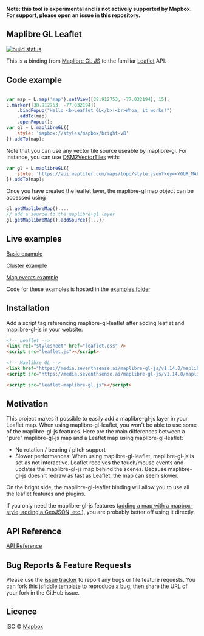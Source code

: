 **Note: this tool is experimental and is not actively supported by Mapbox. For support, please open an issue in this repository.**

## Maplibre GL Leaflet

[![build status](https://secure.travis-ci.org/codespree/maplibre-gl-leaflet.png)](http://travis-ci.org/codespree/maplibre-gl-leaflet)

This is a binding from [Maplibre GL JS](https://maplibre.org) to the familiar
[Leaflet](http://leafletjs.com/) API.

## Code example
```javascript

var map = L.map('map').setView([38.912753, -77.032194], 15);
L.marker([38.912753, -77.032194])
    .bindPopup("Hello <b>Leaflet GL</b>!<br>Whoa, it works!")
    .addTo(map)
    .openPopup();
var gl = L.maplibreGL({
    style: 'mapbox://styles/mapbox/bright-v8'
}).addTo(map);
```
Note that you can use any vector tile source useable by maplibre-gl. For instance, you can use [OSM2VectorTiles](http://osm2vectortiles.org/) with:
```javascript
var gl = L.maplibreGL({
	style: 'https://api.maptiler.com/maps/topo/style.json?key=<YOUR_MAPTILER_API_KEY>'
}).addTo(map);
```

Once you have created the leaflet layer, the maplibre-gl map object can be accessed using
```javascript
gl.getMaplibreMap()....
// add a source to the maplibre-gl layer
gl.getMaplibreMap().addSource({...})
```

## Live examples
[Basic example](https://raw.githack.com/codespree/maplibre-gl-leaflet/master/examples/basic.html)

[Cluster example](https://raw.githack.com/codespree/maplibre-gl-leaflet/master/examples/cluster.html)

[Map events example](https://raw.githack.com/codespree/maplibre-gl-leaflet/master/examples/events.html)

Code for these examples is hosted in the [examples folder](https://github.com/codespree/maplibre-gl-leaflet/tree/master/examples)

## Installation
Add a script tag referencing maplibre-gl-leaflet after adding leaflet and maplibre-gl-js in your website:
```html
<!-- Leaflet -->
<link rel="stylesheet" href="leaflet.css" />
<script src="leaflet.js"></script>

<!-- Maplibre GL -->
<link href="https://media.seventhsense.ai/maplibre-gl-js/v1.14.0/maplibre-gl.css" rel='stylesheet' />
<script src="https://media.seventhsense.ai/maplibre-gl-js/v1.14.0/maplibre-gl.js"></script>

<script src="leaflet-maplibre-gl.js"></script>
```

## Motivation
This project makes it possible to easily add a maplibre-gl-js layer in your Leaflet map. When using maplibre-gl-leaflet, you won't be able to use some of the maplibre-gl-js features.
Here are the main differences between a "pure" maplibre-gl-js map and a Leaflet map using maplibre-gl-leaflet:
- No rotation / bearing / pitch support
- Slower performances: When using maplibre-gl-leaflet, maplibre-gl-js is set as not interactive. Leaflet receives the touch/mouse events and updates the maplibre-gl-js map behind the scenes. Because maplibre-gl-js doesn't redraw as fast as Leaflet, the map can seem slower.

On the bright side, the maplibre-gl-leaflet binding will allow you to use all the leaflet features and plugins.

If you only need the maplibre-gl-js features ([adding a map with a mapbox-style, adding a GeoJSON, etc.](https://www.mapbox.com/mapbox-gl-js/examples/)), you are probably better off using it directly.

## API Reference
[API Reference](API.md)

## Bug Reports & Feature Requests
Please use the [issue tracker](https://github.com/codespree/maplibre-gl-leaflet/issues) to report any bugs or file feature requests.
You can fork this [jsfiddle template](https://jsfiddle.net/fnicollet/9w9er53v/) to reproduce a bug, then share the URL of your fork in the GitHub issue.

## Licence
ISC © [Mapbox](https://github.com/mapbox)
